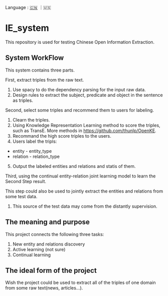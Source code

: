 Language : [🇨🇳](./README.zh-CN.md) ｜🇺🇸 

# IE_system
This repository is used for testing Chinese Open Information Extraction. 

## System WorkFlow

This system contains three parts. 

First, extract triples from the raw text. 

1. Use spacy to do the dependency parsing for the input raw data.
2. Design rules to extract the subject, predicate and object in the sentence as triples.

Second, select some triples and recommend them to users for labeling.

1. Clearn the triples.
2. Using Knowledge Representation Learning method to score the triples, such as TransE. More methods in <https://github.com/thunlp/OpenKE>.
3. Recommand the high score triples to the users.
4. Users label the tripls:
  - entity - entity_type
  - relation - relation_type
5. Output the labeled entities and relations and statis of them.

Third, using the continual entity-relation joint learning model to learn the Second Step result.

This step could also be used to jointly extract the entities and relations from some test data.

1. This source of the test data may come from the distantly supervision.

## The meaning and purpose

This project connects the following three tasks:

1. New entity and relations discovery
2. Active learning (not sure)
3. Continual learning

## The ideal form of the project

Wish the project could be used to extract all of the triples of one domain from some raw text(news, articles...).
